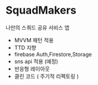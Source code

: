 # SquadMakers
  나만의 스쿼드 공유 서비스 앱

  - MVVM 패턴 적용
  - TTD 지향
  - firebase Auth,Firestore,Storage
  - sns api 적용 (예정)
  - 반응형 레이아웃
  - 클린 코드 ( 주기적 리펙토링 )
